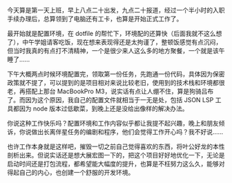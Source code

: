 今天算是第一天上班，早上八点二十出发，九点二十报道，经过一个半小时的入职手续办理后，总算领到了电脑还有工卡，也算是开始正式工作了。

最开始就是配置环境，在 dotfile 的帮忙下，环境配的还算快（后面我就不这么想了），中午学姐请客吃饭，现在想来表现得还是太拘谨了，整顿饭感觉有点沉闷，但当时我真的有点打不清精神，一个是很少来人这么多的地方聚餐，一个就是该午睡了……

下午大概两点时候环境配置完，领取第一份任务，先跑通一份代码，具体因为保密政策就不提了，可以提到的是项目相对来说比较老旧，使用到的技术栈和环境都很老，再搭配上那台 MacBookPro M3，说实话有点让人绷不住，算是狗骑吕布了。而因为这个原因，我自己的配置文件就相当于一无是处，包括 JSON LSP 工具都因为 node 版本过低歇菜，到晚上还是没给出像样的解决办法。

你说这种工作快乐吗？配置环境和工作内容似乎都让我提不起兴趣，晚上和朋友倾诉，你说做出长离伴星任务的编剧和程序，他们会觉得工作开心吗？我不好说……

也许工作本身就是这样吧，摧毁一切之前自己觉得喜欢的东西，将叶公好龙的本性剖析出来。但说实话还是想大展宏图一下的，把这个项目好好地优化一下，无论是启动时间还是打包流程，都希望能大幅度的提升，也算是不枉努力这么久，能够对得起自己的内心，也创建一个舒服的开发环境。